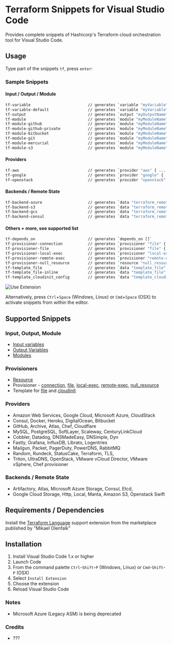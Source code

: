 # Terraform Snippets for Visual Studio Code

Provides complete snippets of Hashicorp's Terraform cloud orchestration tool for Visual Studio Code.

## Usage
Type part of the snippets `tf`, press `enter`:

### Sample Snippets

#### Input / Output / Module
```bash
tf-variable                         // generates `variable "myVariable" { }`
tf-variable-default                 // generates `variable "myVariable" { default = ""}`
tf-output                           // generates `output "myOutputName" { value = ""}`
tf-module                           // generates `module "myModuleName" { source = ""}`
tf-module-github                    // generates `module "myModuleName" { source = "github.com/username"}`
tf-module-github-private            // generates `module "myModuleName" { source = "git::https://MACHINE-USER:MACHINE-PASS@github.com/username"}`
tf-module-bitbucket                 // generates `module "myModuleName" { source = "bitbucket.org/username"}`
tf-module-git                       // generates `module "myModuleName" { source = "git://"}`
tf-module-mercurial                 // generates `module "myModuleName" { source = "hg::http://"}`
tf-module-s3                        // generates `module "myModuleName" { source = "s3::https://"}`
```

#### Providers

```bash
tf-aws                              // generates `provider "aws" { ... }`
tf-google                           // generates `provider "google" { ... }`
tf-openstack                        // generates `provider "openstack" { ... }`
```

#### Backends / Remote State

```bash
tf-backend-azure                    // generates `data "terraform_remote_state" "xxx" { backend = "azure" ... }`
tf-backend-s3                       // generates `data "terraform_remote_state" "xxx" { backend = "s3" ... }`
tf-backend-gcs                      // generates `data "terraform_remote_state" "xxx" { backend = "gcs" ... }`
tf-backend-consul                   // generates `data "terraform_remote_state" "xxx" { backend = "consul" ... }`
```

#### Others + more, see supported list
```bash
tf-depends_on                       // generates `depends_on []`
tf-provisioner-connection           // generates `provisioner "file" { ... }`
tf-provisioner-file                 // generates `provisioner "file" { ... }`
tf-provisioner-local-exec           // generates `provisioner "local-exec" { ... }`
tf-provisioner-remote-exec          // generates `provisioner "remote-exec" { ... }`
tf-provisioner-null_resource        // generates `resource "null_resource" { ... }`
tf-template_file                    // generates `data "template_file" "init" { ... }`
tf-template_file-inline             // generates `data "template_file" "init" { ... }` inline
tf-template_cloudinit_config        // generates `data "template_cloudinit_config" "config" { ... }` inline
```

![Use Extension](https://raw.githubusercontent.com/rixrix/vscode-terraform-snippets/master/images/screenshot.png)

Alternatively, press `Ctrl`+`Space` (Windows, Linux) or `Cmd`+`Space` (OSX) to activate snippets from within the editor.

## Supported Snippets

### Input, Output, Module

* [Input variables](https://www.terraform.io/intro/getting-started/variables.html)
* [Output Variables](https://www.terraform.io/intro/getting-started/outputs.html)
* [Modules](https://www.terraform.io/intro/getting-started/modules.html)

### Provisioners

* [Resource](https://www.terraform.io/intro/getting-started/provision.html)
* Provisioner - [connection](https://www.terraform.io/docs/provisioners/connection.html), [file](https://www.terraform.io/docs/provisioners/file.html), [local-exec](https://www.terraform.io/docs/provisioners/local-exec.html), [remote-exec](https://www.terraform.io/docs/provisioners/remote-exec.html), [null_resource](https://www.terraform.io/docs/provisioners/null_resource.html)
* Template for [file](https://www.terraform.io/docs/providers/template/d/file.html) and [cloudinit](https://www.terraform.io/docs/providers/template/d/cloudinit_config.html)

### Providers

* Amazon Web Services, Google Cloud, Microsoft Azure, CloudStack
* Consul, Docker, Heroku, DigitalOcean, Bitbucket
* GitHub, Archive, Atlas, Chef, Cloudflare
* MySQL, PostgreSQL, SoftLayer, Scaleway, CenturyLinkCloud
* Cobbler, Datadog, DNSMadeEasy, DNSimple, Dyn
* Fastly, Grafana, InfluxDB, Librato, Logentries
* Mailgun, Packet, PagerDuty, PowerDNS, RabbitMQ
* Random, Rundeck, StatusCake, Terraform, TLS,
* Triton, UltraDNS, OpenStack, VMware vCloud Director, VMware vSphere, Chef provisioner

### Backends / Remote State

* Artifactory, Atlas, Microsoft Azure Storage, Consul, Etcd,
* Google Cloud Storage, Http, Local, Manta, Amazon S3, Openstack Swift

## Requirements / Dependencies

Install the [Terraform Language](https://marketplace.visualstudio.com/items?itemName=mauve.terraform) support extension from the marketplace published by "Mikael Olenfalk"

## Installation

1. Install Visual Studio Code 1.x or higher
2. Launch Code
3. From the command palette `Ctrl`-`Shift`-`P` (Windows, Linux) or `Cmd`-`Shift`-`P` (OSX)
4. Select `Install Extension`
5. Choose the extension
6. Reload Visual Studio Code

### Notes

* Microsoft Azure (Legacy ASM) is being deprecated

### Credits

* ???